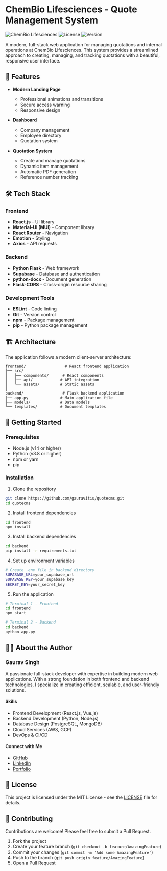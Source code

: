# ChemBio Lifesciences - Quote Management System

![ChemBio Lifesciences](https://img.shields.io/badge/ChemBio-Lifesciences-blue)
![License](https://img.shields.io/badge/license-MIT-green)
![Version](https://img.shields.io/badge/version-1.0.0-orange)

A modern, full-stack web application for managing quotations and internal operations at ChemBio Lifesciences. This system provides a streamlined approach to creating, managing, and tracking quotations with a beautiful, responsive user interface.

## 🚀 Features

- **Modern Landing Page**
  - Professional animations and transitions
  - Secure access warning
  - Responsive design

- **Dashboard**
  - Company management
  - Employee directory
  - Quotation system

- **Quotation System**
  - Create and manage quotations
  - Dynamic item management
  - Automatic PDF generation
  - Reference number tracking

## 🛠️ Tech Stack

### Frontend
- **React.js** - UI library
- **Material-UI (MUI)** - Component library
- **React Router** - Navigation
- **Emotion** - Styling
- **Axios** - API requests

### Backend
- **Python Flask** - Web framework
- **Supabase** - Database and authentication
- **python-docx** - Document generation
- **Flask-CORS** - Cross-origin resource sharing

### Development Tools
- **ESLint** - Code linting
- **Git** - Version control
- **npm** - Package management
- **pip** - Python package management

## 🏗️ Architecture

The application follows a modern client-server architecture:

```
frontend/                 # React frontend application
├── src/
│   ├── components/      # React components
│   ├── api/            # API integration
│   └── assets/         # Static assets
│
backend/                 # Flask backend application
├── app.py              # Main application file
├── models/             # Data models
└── templates/          # Document templates
```

## 🚀 Getting Started

### Prerequisites
- Node.js (v14 or higher)
- Python (v3.8 or higher)
- npm or yarn
- pip

### Installation

1. Clone the repository
```bash
git clone https://github.com/gauravitis/quotecms.git
cd quotecms
```

2. Install frontend dependencies
```bash
cd frontend
npm install
```

3. Install backend dependencies
```bash
cd backend
pip install -r requirements.txt
```

4. Set up environment variables
```bash
# Create .env file in backend directory
SUPABASE_URL=your_supabase_url
SUPABASE_KEY=your_supabase_key
SECRET_KEY=your_secret_key
```

5. Run the application
```bash
# Terminal 1 - Frontend
cd frontend
npm start

# Terminal 2 - Backend
cd backend
python app.py
```

## 👨‍💻 About the Author

### Gaurav Singh
A passionate full-stack developer with expertise in building modern web applications. With a strong foundation in both frontend and backend technologies, I specialize in creating efficient, scalable, and user-friendly solutions.

#### Skills
- Frontend Development (React.js, Vue.js)
- Backend Development (Python, Node.js)
- Database Design (PostgreSQL, MongoDB)
- Cloud Services (AWS, GCP)
- DevOps & CI/CD

#### Connect with Me
- [GitHub](https://github.com/gauravitis)
- [LinkedIn](https://linkedin.com/in/gauravitis)
- [Portfolio](https://gauravitis.dev)

## 📄 License

This project is licensed under the MIT License - see the [LICENSE](LICENSE) file for details.

## 🤝 Contributing

Contributions are welcome! Please feel free to submit a Pull Request.

1. Fork the project
2. Create your feature branch (`git checkout -b feature/AmazingFeature`)
3. Commit your changes (`git commit -m 'Add some AmazingFeature'`)
4. Push to the branch (`git push origin feature/AmazingFeature`)
5. Open a Pull Request 